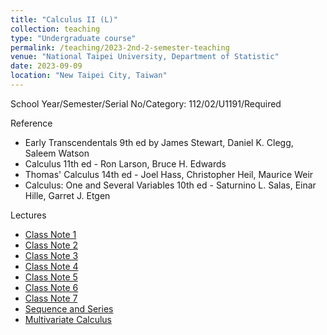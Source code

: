 ```yaml
---
title: "Calculus II (L)"
collection: teaching
type: "Undergraduate course"
permalink: /teaching/2023-2nd-2-semester-teaching
venue: "National Taipei University, Department of Statistic"
date: 2023-09-09
location: "New Taipei City, Taiwan"
---
```


School Year/Semester/Serial No/Category: 112/02/U1191/Required

Reference
* Early Transcendentals 9th ed by James Stewart, Daniel K. Clegg, Saleem Watson
* Calculus 11th ed - Ron Larson, Bruce H. Edwards
* Thomas' Calculus 14th ed - Joel Hass, Christopher Heil, Maurice Weir
* Calculus: One and Several Variables 10th ed - Saturnino L. Salas, Einar Hille, Garret J. Etgen

Lectures
- [Class Note 1](http://sashawunycu.github.io/files/U1191/Lecture/Class-note1.pdf)
- [Class Note 2](http://sashawunycu.github.io/files/U1191/Lecture/Class-note2.pdf)
- [Class Note 3](http://sashawunycu.github.io/files/U1191/Lecture/Class-note3.pdf)
- [Class Note 4](http://sashawunycu.github.io/files/U1191/Lecture/Class-note4.pdf)
- [Class Note 5](http://sashawunycu.github.io/files/U1191/Lecture/Class-note5.pdf)
- [Class Note 6](http://sashawunycu.github.io/files/U1191/Lecture/Class-note6.pdf)
- [Class Note 7](http://sashawunycu.github.io/files/U1191/Lecture/Class-note7.pdf)
- [Sequence and Series](http://sashawunycu.github.io/files/U1191/Lecture/Seq_Series.pdf)
- [Multivariate Calculus](http://sashawunycu.github.io/files/U1191/Lecture/Mul_Var.pdf)